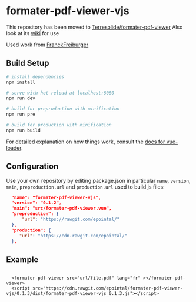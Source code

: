 # formater-pdf-viewer-vjs

This repository has been moved to [Terresolide/formater-pdf-viewer](https://github.com/terresolide/formater-pdf-viewer-vjs)
Also look at its [wiki](https://github.com/terresolide/formater-pdf-viewer-vjs/wiki) for  use

Used work from [FranckFreiburger](https://github.com/FranckFreiburger/vue-pdf)

## Build Setup

``` bash
# install dependencies
npm install

# serve with hot reload at localhost:8080
npm run dev

# build for preproduction with minification
npm run pre

# build for production with minification
npm run build


```

For detailed explanation on how things work, consult the [docs for vue-loader](http://vuejs.github.io/vue-loader).

## Configuration
Use your own repository by editing package.json in particular `name`, `version`, `main`, `preproduction.url` and `production.url` used to build js files:

``` json
  "name": "formater-pdf-viewer-vjs",
  "version": "0.1.2",
  "main": "src/formater-pdf-viewer.vue",
  "preproduction": {
	  "url": "https://rawgit.com/epointal/"
  },
  "production": {
     "url": "https://cdn.rawgit.com/epointal/"
  },

```



## Example 
```

  <formater-pdf-viewer src="url/file.pdf" lang="fr" ></formater-pdf-viewer>
  <script src="https://cdn.rawgit.com/epointal/formater-pdf-viewer-vjs/0.1.3/dist/formater-pdf-viewer-vjs_0.1.3.js"></script> 

